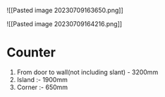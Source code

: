 


![[Pasted image 20230709163650.png]]

![[Pasted image 20230709164216.png]]

# Counter
1. From door to wall(not including slant) - 3200mm
2. Island :- 1900mm
3. Corner :- 650mm



